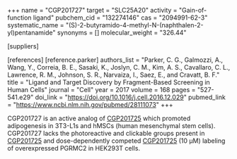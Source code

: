 +++
name = "CGP201727"
target = "SLC25A20"
activity = "Gain-of-function ligand"
pubchem_cid = "132274146"
cas = "2094991-62-3"
systematic_name = "(S)-2-butyramido-4-methyl-N-(naphthalen-2-yl)pentanamide"
synonyms = []
molecular_weight = "326.44"

[suppliers]

[references]
    [reference.parker]
        authors_list = "Parker, C. G., Galmozzi, A., Wang, Y., Correia, B. E., Sasaki, K., Joslyn, C. M., Kim, A. S., Cavallaro, C. L., Lawrence, R. M., Johnson, S. R., Narvaiza, I., Saez, E., and Cravatt, B. F."
        title = "Ligand and Target Discovery by Fragment-Based Screening in Human Cells"
        journal = "Cell"
        year = 2017
        volume = 168
        pages = "527-541.e29"
        doi_link = "https://doi.org/10.1016/j.cell.2016.12.029"
        pubmed_link = "https://www.ncbi.nlm.nih.gov/pubmed/28111073"
+++

CGP201727 is an active analog of <a href="#cgp201725" class="js-scroll-trigger">CGP201725</a> which promoted adipogenesis in 3T3-L1s and hMSCs (human mesenchymal stem cells). CGP201727 lacks the photoreactive and clickable groups present in <a href="#cgp201725" class="js-scroll-trigger">CGP201725</a> and dose-dependently competed <a href="#cgp201725" class="js-scroll-trigger">CGP201725</a> (10 µM) labeling of overexpressed PGRMC2 in HEK293T cells.

